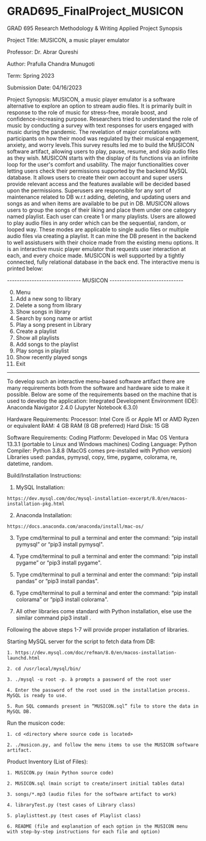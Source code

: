 # GRAD695_FinalProject_MUSICON
GRAD 695 Research Methodology & Writing Applied Project Synopsis

Project Title: MUSICON, a music player emulator

Professor: Dr. Abrar Qureshi

Author: Prafulla Chandra Munugoti

Term: Spring 2023

Submission Date: 04/16/2023

Project Synopsis:
MUSICON, a music player emulator is a software alternative to explore an option to stream audio files. It is primarily built in response to the role of music for stress-free, morale boost, and confidence-increasing purpose. Researchers tried to understand the role of music by conducting a survey with text responses for users engaged with music during the pandemic. The revelation of major correlations with participants on how their mood was regulated by their musical engagement, anxiety, and worry levels.This survey results led me to build the MUSICON software artifact, allowing users to play, pause, resume, and skip audio files as they wish. MUSICON starts with the display of its functions via an infinite loop for the user's comfort and usability. The major functionalities cover letting users check their permissions supported by the backend MySQL database. It allows users to create their own account and super users provide relevant access and the features available will be decided based upon the permissions. Superusers are responsible for any sort of maintenance related to DB w.r.t adding, deleting, and updating users and songs as and when items are available to be put in DB. MUSICON allows users to group the songs of their liking and place them under one category named playlist. Each user can create 1 or many playlists. Users are allowed to play audio files in any order which can be the sequential, random, or looped way. These modes are applicable to single audio files or multiple audio files via creating a playlist. It can mine the DB present in the backend to well assistusers with their choice made from the existing menu options. It is an interactive music player emulator that requests user interaction at each, and every choice made. MUSICON is well supported by a tightly connected, fully relational database in the back end. The interactive menu is printed below:


------------------------------ MUSICON ------------------------------

0.  Menu
1.  Add a new song to library
2.  Delete a song from library
3.  Show songs in library
4.  Search by song name or artist
5.  Play a song present in Library
6.  Create a playlist
7.  Show all playlists
8.  Add songs to the playlist
9.  Play songs in playlist
10. Show recently played songs
11. Exit

----------------------------------------------------------------------

To develop such an interactive menu-based software artifact there are many requirements both from the software and hardware side to make it possible. Below are some of the requirements based on the machine that is used to develop the application: 
Integrated Development Environment (IDE): Anaconda Navigator 2.4.0 (Jupyter Notebook 6.3.0)

Hardware Requirements:
  Processor: Intel Core i5 or Apple M1 or AMD Ryzen or equivalent
  RAM: 4 GB RAM (8 GB preferred)
  Hard Disk: 15 GB

Software Requirements:
  Coding Platform: Developed in Mac OS Ventura 13.3.1 (portable to Linux and Windows machines)
  Coding Language: Python
  Compiler: Python 3.8.8 (MacOS comes pre-installed with Python version)
  Libraries used: pandas, pymysql, copy, time, pygame, colorama, re, datetime, random.

Build/Installation Instructions:

  1. MySQL Installation:
  
    https://dev.mysql.com/doc/mysql-installation-excerpt/8.0/en/macos-installation-pkg.html
    
  2. Anaconda Installation:
  
    https://docs.anaconda.com/anaconda/install/mac-os/
    
  3. Type cmd/terminal to pull a terminal and enter the command: “pip install pymysql” or “pip3 install pymysql".
  
  4. Type cmd/terminal to pull a terminal and enter the command: “pip install pygame” or “pip3 install pygame".
  
  5. Type cmd/terminal to pull a terminal and enter the command: “pip install pandas” or “pip3 install pandas".
   
  6. Type cmd/terminal to pull a terminal and enter the command: “pip install colorama” or “pip3 install colorama".
   
  7. All other libraries come standard with Python installation, else use the similar command pip3 install <library name>.
  

Following the above steps 1-7 will provide proper installation of libraries.

  Starting MySQL server for the script to fetch data from DB:
  
    1. https://dev.mysql.com/doc/refman/8.0/en/macos-installation-launchd.html
  
    2. cd /usr/local/mysql/bin/
  
    3. ./mysql -u root -p. à prompts a password of the root user
  
    4. Enter the password of the root used in the installation process. MySQL is ready to use.
  
    5. Run SQL commands present in “MUSICON.sql” file to store the data in MySQL DB.

Run the musicon code:
  
    1. cd <directory where source code is located>
  
    2. ./musicon.py, and follow the menu items to use the MUSICON software artifact.

Product Inventory (List of Files):
  
    1. MUSICON.py (main Python source code)
  
    2. MUSICON.sql (main script to create/insert initial tables data)
  
    3. songs/*.mp3 (audio files for the software artifact to work)
  
    4. libraryTest.py (test cases of Library class)
  
    5. playlisttest.py (test cases of Playlist class)
  
    6. README (file and explanation of each option in the MUSICON menu with step-by-step instructions for each file and option)
